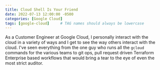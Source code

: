 ```yaml
---
title: Cloud Shell Is Your Friend
date: 2022-07-13 12:00:00 -0500
categories: [Google Cloud]
tags: [google-cloud]     # TAG names should always be lowercase
---
```


As a Customer Engineer at Google Cloud, I personally interact with the cloud in a variety of ways and I 
get to see the way others interact with the cloud. I've seen everything from the one guy who runs all
the `gcloud` commands for the various teams to git ops, pull request driven Terraform Enterprise based 
workflows that would bring a tear to the eye of even the most strict auditor.


